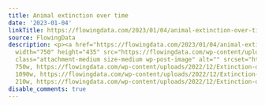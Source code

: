 ```yaml
---
title: Animal extinction over time
date: '2023-01-04'
linkTitle: https://flowingdata.com/2023/01/04/animal-extinction-over-time/
source: FlowingData
description: <p><a href="https://flowingdata.com/2023/01/04/animal-extinction-over-time/"><img
  width="750" height="435" src="https://flowingdata.com/wp-content/uploads/2022/12/Extinction-over-time-750x435.png"
  class="attachment-medium size-medium wp-post-image" alt="" srcset="https://flowingdata.com/wp-content/uploads/2022/12/Extinction-over-time-750x435.png
  750w, https://flowingdata.com/wp-content/uploads/2022/12/Extinction-over-time-1090x632.png
  1090w, https://flowingdata.com/wp-content/uploads/2022/12/Extinction-over-time-210x122.png
  210w, https://flowingdata.com/wp-content/uploads/2022/12/Extinction-ov ...
disable_comments: true
---
```

<p><a href="https://flowingdata.com/2023/01/04/animal-extinction-over-time/"><img width="750" height="435" src="https://flowingdata.com/wp-content/uploads/2022/12/Extinction-over-time-750x435.png" class="attachment-medium size-medium wp-post-image" alt="" srcset="https://flowingdata.com/wp-content/uploads/2022/12/Extinction-over-time-750x435.png 750w, https://flowingdata.com/wp-content/uploads/2022/12/Extinction-over-time-1090x632.png 1090w, https://flowingdata.com/wp-content/uploads/2022/12/Extinction-over-time-210x122.png 210w, https://flowingdata.com/wp-content/uploads/2022/12/Extinction-ov ...